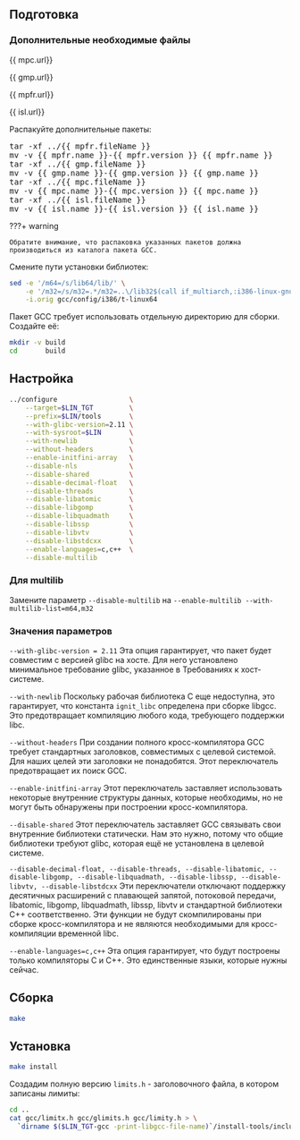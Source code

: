 <package-info :package="package" showsbu></package-info>

<script>
		new Vue({
		el: '#main',
		data: { package: {}, mpc: {}, mpfr: {}, gmp : {}, isl: {} },
		mounted: function () {
				this.getPackage('gcc');
				this.getMpc();
				this.getMpfr();
				this.getGmp();
				this.getIsl();
		},
		methods: {
			getPackage: function(name) {
					getPackage(name)
					.then(response => this.package = response);
			},
			getMpc: function() {
					getPackage('mpc')
					.then(response => this.mpc = response);
			},
			getMpfr: function() {
					getPackage('mpfr')
					.then(response => this.mpfr = response);
			},
			getGmp: function() {
					getPackage('gmp')
					.then(response => this.gmp = response);
			},
			getIsl: function() {
					getPackage('isl')
					.then(response => this.isl = response);
			},
		}
  })
</script>

## Подготовка

### Дополнительные необходимые файлы

<a :href="mpc.url">{{ mpc.url}}</a>

<a :href="gmp.url">{{ gmp.url}}</a>

<a :href="mpfr.url">{{ mpfr.url}}</a>

<a :href="isl.url">{{ isl.url}}</a>

Распакуйте дополнительные пакеты:

<pre>
tar -xf ../{{ mpfr.fileName }}
mv -v {{ mpfr.name }}-{{ mpfr.version }} {{ mpfr.name }}
tar -xf ../{{ gmp.fileName }}
mv -v {{ gmp.name }}-{{ gmp.version }} {{ gmp.name }}
tar -xf ../{{ mpc.fileName }}
mv -v {{ mpc.name }}-{{ mpc.version }} {{ mpc.name }}
tar -xf ../{{ isl.fileName }}
mv -v {{ isl.name }}-{{ isl.version }} {{ isl.name }}
</pre>

???+ warning

	Обратите внимание, что распаковка указанных пакетов должна производиться из каталога пакета GCC.

Смените пути установки библиотек:

```bash
sed -e '/m64=/s/lib64/lib/' \
    -e '/m32=/s/m32=.*/m32=..\/lib32$(call if_multiarch,:i386-linux-gnu)/' \
    -i.orig gcc/config/i386/t-linux64
```

Пакет GCC требует использовать отдельную директорию для сборки. Создайте её:

```bash
mkdir -v build
cd       build
```

## Настройка

```bash
../configure                  \
    --target=$LIN_TGT         \
    --prefix=$LIN/tools       \
    --with-glibc-version=2.11 \
    --with-sysroot=$LIN       \
    --with-newlib             \
    --without-headers         \
    --enable-initfini-array   \
    --disable-nls             \
    --disable-shared          \
    --disable-decimal-float   \
    --disable-threads         \
    --disable-libatomic       \
    --disable-libgomp         \
    --disable-libquadmath     \
    --disable-libssp          \
    --disable-libvtv          \
    --disable-libstdcxx       \
    --enable-languages=c,c++  \
    --disable-multilib
```

### Для multilib

Замените параметр `--disable-multilib` на `--enable-multilib --with-multilib-list=m64,m32`

### Значения параметров

`--with-glibc-version = 2.11` Эта опция гарантирует, что пакет будет совместим с версией glibc на хосте. Для него установлено минимальное требование glibc, указанное в Требованиях к хост-системе.

`--with-newlib` Поскольку рабочая библиотека C еще недоступна, это гарантирует, что константа `ignit_libc` определена при сборке libgcc. Это предотвращает компиляцию любого кода, требующего поддержки libc.

`--without-headers` При создании полного кросс-компилятора GCC требует стандартных заголовков, совместимых с целевой системой. Для наших целей эти заголовки не понадобятся. Этот переключатель предотвращает их поиск GCC.

`--enable-initfini-array` Этот переключатель заставляет использовать некоторые внутренние структуры данных, которые необходимы, но не могут быть обнаружены при построении кросс-компилятора.

`--disable-shared` Этот переключатель заставляет GCC связывать свои внутренние библиотеки статически. Нам это нужно, потому что общие библиотеки требуют glibc, которая ещё не установлена ​​в целевой системе.

`--disable-decimal-float, --disable-threads, --disable-libatomic, --disable-libgomp, --disable-libquadmath, --disable-libssp, --disable-libvtv, --disable-libstdcxx` Эти переключатели отключают поддержку десятичных расширений с плавающей запятой, потоковой передачи, libatomic, libgomp, libquadmath, libssp, libvtv и стандартной библиотеки C++ соответственно. Эти функции не будут скомпилированы при сборке кросс-компилятора и не являются необходимыми для кросс-компиляции временной libc.

`--enable-languages​​=c,c++` Эта опция гарантирует, что будут построены только компиляторы C и C++. Это единственные языки, которые нужны сейчас.

## Сборка

```bash
make
```

## Установка

```bash
make install
```

Создадим полную версию `limits.h` - заголовочного файла, в котором записаны лимиты:

```bash
cd ..
cat gcc/limitx.h gcc/glimits.h gcc/limity.h > \
  `dirname $($LIN_TGT-gcc -print-libgcc-file-name)`/install-tools/include/limits.h
```
